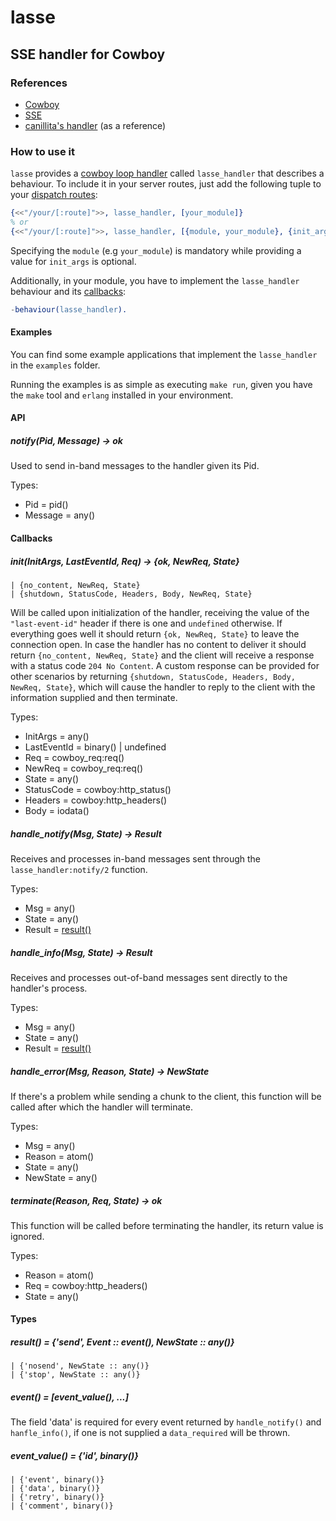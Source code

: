 # lasse
## SSE handler for Cowboy

### References
* [Cowboy](/extend/cowboy)
* [SSE](http://dev.w3.org/html5/eventsource/)
* [canillita's handler](/canillita/blob/master/src/canillita_news_handler.erl) (as a reference)

### How to use it
``lasse`` provides a [cowboy loop handler](http://ninenines.eu/docs/en/cowboy/HEAD/guide/loop_handlers/)
called ``lasse_handler`` that describes a behaviour. To include it in your server routes, just add
the following tuple to your [dispatch routes](http://ninenines.eu/docs/en/cowboy/HEAD/guide/routing/):

```erlang
{<<"/your/[:route]">>, lasse_handler, [your_module]}
% or
{<<"/your/[:route]">>, lasse_handler, [{module, your_module}, {init_args, Args}]}
```

Specifying the ``module`` (e.g ``your_module``) is mandatory while providing a value for ``init_args``
is optional.

Additionally, in your module, you have to implement the ``lasse_handler`` behaviour and its
[callbacks](#callbacks):

```erlang
-behaviour(lasse_handler).
```

#### Examples

You can find some example applications that implement the ``lasse_handler`` in the ``examples`` folder.

Running the examples is as simple as executing ``make run``, given you have the ``make`` tool
and ``erlang`` installed in your environment.

#### API

##### notify(Pid, Message) -> ok

Used to send in-band messages to the handler given its Pid.

Types:
- Pid = pid()
- Message = any()

<a name="callbacks"></a>
#### Callbacks

##### init(InitArgs, LastEventId, Req) -> {ok, NewReq, State}
    | {no_content, NewReq, State}
    | {shutdown, StatusCode, Headers, Body, NewReq, State}

Will be called upon initialization of the handler, receiving the value of the ``"last-event-id"`` header
if there is one and ``undefined`` otherwise. If everything goes well it should return
``{ok, NewReq, State}`` to leave the connection open. In case the handler has no content to deliver
it should return ``{no_content, NewReq, State}`` and the client will receive a response with a status code ``204 No Content``.
A custom response can be provided for other scenarios by returning ``{shutdown, StatusCode, Headers, Body, NewReq, State}``,
which will cause the handler to reply to the client with the information supplied and then terminate.

Types:
- InitArgs = any()
- LastEventId = binary() | undefined
- Req = cowboy_req:req()
- NewReq = cowboy_req:req()
- State = any()
- StatusCode = cowboy:http_status()
- Headers = cowboy:http_headers()
- Body = iodata()

##### handle_notify(Msg, State) -> Result

Receives and processes in-band messages sent through the ``lasse_handler:notify/2`` function.

Types:
- Msg = any()
- State = any()
- Result = [result()](#result_type)

##### handle_info(Msg, State) -> Result

Receives and processes out-of-band messages sent directly to the handler's process.

Types:
- Msg = any()
- State = any()
- Result = [result()](#result_type)

##### handle_error(Msg, Reason, State) -> NewState

If there's a problem while sending a chunk to the client, this function will be called after which the handler will terminate.

Types:
- Msg = any()
- Reason = atom()
- State = any()
- NewState = any()

##### terminate(Reason, Req, State) -> ok

This function will be called before terminating the handler, its return value is ignored.

Types:
- Reason = atom()
- Req = cowboy:http_headers()
- State = any()

#### Types

<a name="result_type"></a>
##### result() = {'send', Event :: event(), NewState :: any()}
    | {'nosend', NewState :: any()}
    | {'stop', NewState :: any()}

##### event() = [event_value(), ...]

The field 'data' is required for every event returned by ``handle_notify()`` and ``hanfle_info()``,
if one is not supplied a ``data_required`` will be thrown.

##### event_value() = {'id', binary()}
    | {'event', binary()}
    | {'data', binary()}
    | {'retry', binary()}
    | {'comment', binary()}
